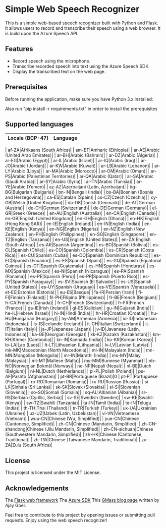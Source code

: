 # Simple Web Speech Recognizer

This is a simple web-based speech recognizer built with Python and Flask. It allows users to record and transcribe their speech using a web browser. It is build upon the Azure Speech API.

## Features

- Record speech using the microphone.
- Transcribe recorded speech into text using the Azure Speech SDK.
- Display the transcribed text on the web page.

## Prerequisites

Before running the application, make sure you have Python 3.x installed:

Also run "pip install -r requirements.txt" in order to install the prerequisites

## Supported languages

| Locale (BCP-47) | Language |
|-----------------|----------|

| af-ZA|Afrikaans (South Africa)|
| am-ET|Amharic (Ethiopia)|
| ar-AE|Arabic (United Arab Emirates)|
| ar-BH|Arabic (Bahrain)|
| ar-DZ|Arabic (Algeria)|
| ar-EG|Arabic (Egypt)|
| ar-IL|Arabic (Israel)|
| ar-IQ|Arabic (Iraq)|
| ar-JO|Arabic (Jordan)|
| ar-KW|Arabic (Kuwait)|
| ar-LB|Arabic (Lebanon)|
| ar-LY|Arabic (Libya)|
| ar-MA|Arabic (Morocco)|
| ar-OM|Arabic (Oman)|
| ar-PS|Arabic (Palestinian Territories)|
| ar-QA|Arabic (Qatar)|
| ar-SA|Arabic (Saudi Arabia)|
| ar-SY|Arabic (Syria)|
| ar-TN|Arabic (Tunisia)|
| ar-YE|Arabic (Yemen)|
| az-AZ|Azerbaijani (Latin, Azerbaijan)|
| bg-BG|Bulgarian (Bulgaria)|
| bn-IN|Bengali (India)|
| bs-BA|Bosnian (Bosnia and Herzegovina)|
| ca-ES|Catalan (Spain)|
| cs-CZ|Czech (Czechia)|
| cy-GB|Welsh (United Kingdom)|
| da-DK|Danish (Denmark)|
| de-AT|German (Austria)|
| de-CH|German (Switzerland)|
| de-DE|German (Germany)|
| el-GR|Greek (Greece)|
| en-AU|English (Australia)|
| en-CA|English (Canada)|
| en-GB|English (United Kingdom)|
| en-GH|English (Ghana)|
| en-HK|English (Hong Kong SAR)|
| en-IE|English (Ireland)|
| en-IN|English (India)|
| en-KE|English (Kenya)|
| en-NG|English (Nigeria)|
| en-NZ|English (New Zealand)|
| en-PH|English (Philippines)|
| en-SG|English (Singapore)|
| en-TZ|English (Tanzania)|
| en-US|English (United States)|
| en-ZA|English (South Africa)|
| es-AR|Spanish (Argentina)|
| es-BO|Spanish (Bolivia)|
| es-CL|Spanish (Chile)|
| es-CO|Spanish (Colombia)|
| es-CR|Spanish (Costa Rica)|
| es-CU|Spanish (Cuba)|
| es-DO|Spanish (Dominican Republic)|
| es-EC|Spanish (Ecuador)|
| es-ES|Spanish (Spain)|
| es-GQ|Spanish (Equatorial Guinea)|
| es-GT|Spanish (Guatemala)|
| es-HN|Spanish (Honduras)|
| es-MX|Spanish (Mexico)|
| es-NI|Spanish (Nicaragua)|
| es-PA|Spanish (Panama)|
| es-PE|Spanish (Peru)|
| es-PR|Spanish (Puerto Rico)|
| es-PY|Spanish (Paraguay)|
| es-SV|Spanish (El Salvador)|
| es-US|Spanish (United States)|
| es-UY|Spanish (Uruguay)|
| es-VE|Spanish (Venezuela)|
| et-EE|Estonian (Estonia)|
| eu-ES|Basque|
| fa-IR|Persian (Iran)|
| fi-FI|Finnish (Finland)|
| fil-PH|Filipino (Philippines)|
| fr-BE|French (Belgium)|
| fr-CA|French (Canada)|
| fr-CH|French (Switzerland)|
| fr-FR|French (France)|
| ga-IE|Irish (Ireland)|
| gl-ES|Galician|
| gu-IN|Gujarati (India)|
| he-IL|Hebrew (Israel)|
| hi-IN|Hindi (India)|
| hr-HR|Croatian (Croatia)|
| hu-HU|Hungarian (Hungary)|
| hy-AM|Armenian (Armenia)|
| id-ID|Indonesian (Indonesia)|
| is-IS|Icelandic (Iceland)|
| it-CH|Italian (Switzerland)|
| it-IT|Italian (Italy)|
| ja-JP|Japanese (Japan)|
| jv-ID|Javanese (Latin, Indonesia)|
| ka-GE|Georgian (Georgia)|
| kk-KZ|Kazakh (Kazakhstan)|
| km-KH|Khmer (Cambodia)|
| kn-IN|Kannada (India)|
| ko-KR|Korean (Korea)|
| lo-LA|Lao (Laos)|
| lt-LT|Lithuanian (Lithuania)|
| lv-LV|Latvian (Latvia)|
| mk-MK|Macedonian (North Macedonia)|
| ml-IN|Malayalam (India)|
| mn-MN|Mongolian (Mongolia)|
| mr-IN|Marathi (India)|
| ms-MY|Malay (Malaysia)|
| mt-MT|Maltese (Malta)|
| my-MM|Burmese (Myanmar)|
| nb-NO|Norwegian Bokmål (Norway)|
| ne-NP|Nepali (Nepal)|
| nl-BE|Dutch (Belgium)|
| nl-NL|Dutch (Netherlands)|
| pl-PL|Polish (Poland)|
| ps-AF|Pashto (Afghanistan)|
| pt-BR|Portuguese (Brazil)|0
| pt-PT|Portuguese (Portugal)|
| ro-RO|Romanian (Romania)|
| ru-RU|Russian (Russia)|
| si-LK|Sinhala (Sri Lanka)|
| sk-SK|Slovak (Slovakia)|
| sl-SI|Slovenian (Slovenia)|
| so-SO|Somali (Somalia)|
| sq-AL|Albanian (Albania)|
| sr-RS|Serbian (Cyrillic, Serbia)|
| sv-SE|Swedish (Sweden)|
| sw-KE|Swahili (Kenya)|
| sw-TZ|Swahili (Tanzania)|
| ta-IN|Tamil (India)|
| te-IN|Telugu (India)|
| th-TH|Thai (Thailand)|
| tr-TR|Turkish (Turkey)|
| uk-UA|Ukrainian (Ukraine)|
| uz-UZ|Uzbek (Latin, Uzbekistan)|
| vi-VN|Vietnamese (Vietnam)|
| wuu-CN|Chinese (Wu, Simplified)|
| yue-CN|Chinese (Cantonese, Simplified)|
| zh-CN|Chinese (Mandarin, Simplified)|
| zh-CN-shandong|Chinese (Jilu Mandarin, Simplified)|
| zh-CN-sichuan|Chinese (Southwestern Mandarin, Simplified)|
| zh-HK|Chinese (Cantonese, Traditional)|
| zh-TW|Chinese (Taiwanese Mandarin, Traditional)|
| zu-ZA|Zulu (South Africa)|

## License
This project is licensed under the MIT License.

## Acknowledgements
The [Flask web framework](https://flask.palletsprojects.com/en/2.3.x/)
The [Azure SDK](https://azure.microsoft.com/en-us/products/cognitive-services/speech-services/)
This [GMass blog page](https://www.gmass.co/blog/record--mobile-web-page-ios-android/) written by Ajay Goel.

Feel free to contribute to this project by opening issues or submitting pull requests. Enjoy using the web speech recognizer!